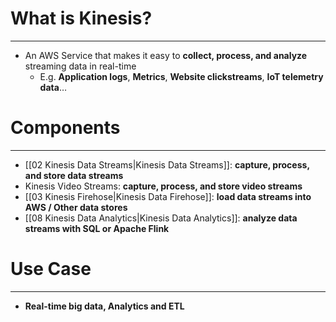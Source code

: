 # What is Kinesis?
---

* An AWS Service that makes it easy to **collect, process, and analyze** streaming data in real-time
	* E.g. **Application logs**, **Metrics**, **Website clickstreams**, **IoT telemetry data**…

# Components
---

* [[02 Kinesis Data Streams|Kinesis Data Streams]]: **capture, process, and store data streams**
* Kinesis Video Streams: **capture, process, and store video streams**
* [[03 Kinesis Firehose|Kinesis Data Firehose]]: **load data streams into AWS / Other data stores** 
* [[08 Kinesis Data Analytics|Kinesis Data Analytics]]: **analyze data streams with SQL or Apache Flink**

# Use Case
---

* **Real-time big data, Analytics and ETL**